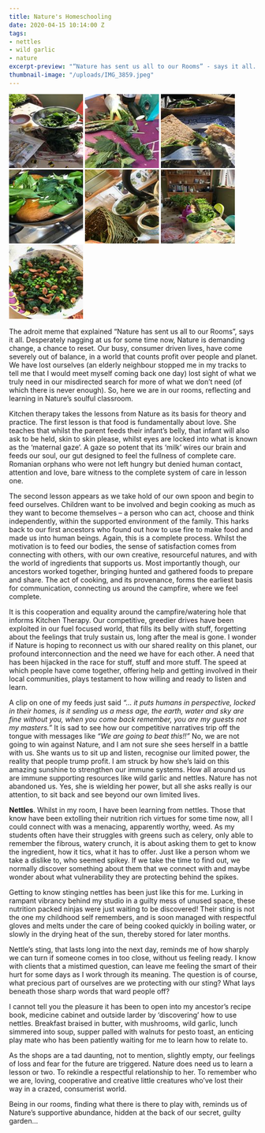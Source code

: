 ```yaml
---
title: Nature's Homeschooling
date: 2020-04-15 10:14:00 Z
tags:
- nettles
- wild garlic
- nature
excerpt-preview: "“Nature has sent us all to our Rooms” - says it all..."
thumbnail-image: "/uploads/IMG_3859.jpeg"
---
```


![IMG_3865 2.jpeg](/uploads/IMG_3865%202.jpeg)
![IMG_3813.jpeg](/uploads/IMG_3813.jpeg)
![IMG_3898.jpeg](/uploads/IMG_3898.jpeg)
![IMG_3889.jpeg](/uploads/IMG_3889.jpeg)
![IMG_3791.jpeg](/uploads/IMG_3791.jpeg)
![IMG_3762.jpeg](/uploads/IMG_3762.jpeg)
![IMG_3742-61ff80.jpeg](/uploads/IMG_3742-61ff80.jpeg)

The adroit meme that explained “Nature has sent us all to our Rooms”, says it all.  Desperately nagging at us for some time now, Nature is demanding change, a chance to reset.  Our busy, consumer driven lives, have come severely out of balance, in a world that counts profit over people and planet. We have lost ourselves (an elderly neighbour stopped me in my tracks to tell me that I would meet myself coming back one day) lost sight of what we truly need in our misdirected search for more of what we don’t need (of which there is never enough).  So, here we are in our rooms, reflecting and learning in Nature’s soulful classroom.

Kitchen therapy takes the lessons from Nature as its basis for theory and practice.  The first lesson is that food is fundamentally about love.  She teaches that whilst the parent feeds their infant’s belly, that infant will also ask to be held, skin to skin please, whilst eyes are locked into what is known as the ‘maternal gaze’.  A gaze so potent that its ‘milk’ wires our brain and feeds our soul, our gut designed to feel the fullness of complete care.  Romanian orphans who were not left hungry but denied human contact, attention and love, bare witness to the complete system of care in lesson one.

The second lesson appears as we take hold of our own spoon and begin to feed ourselves.  Children want to be involved and begin cooking as much as they want to become themselves – a person who can act, choose and think independently, within the supported environment of the family.  This harks back to our first ancestors who found out how to use fire to make food and made us into human beings.  Again, this is a complete process.  Whilst the motivation is to feed our bodies, the sense of satisfaction comes from connecting with others, with our own creative, resourceful natures, and with the world of ingredients that supports us.  Most importantly though, our ancestors worked together, bringing hunted and gathered foods to prepare and share.  The act of cooking, and its provenance, forms the earliest basis for communication, connecting us around the campfire, where we feel complete.  

It is this cooperation and equality around the campfire/watering hole that informs Kitchen Therapy.  Our competitive, greedier drives have been exploited in our fuel focused world, that fills its belly with stuff, forgetting about the feelings that truly sustain us, long after the meal is gone.  I wonder if Nature is hoping to reconnect us with our shared reality on this planet, our profound interconnection and the need we have for each other.  A need that has been hijacked in the race for stuff, stuff and more stuff. The speed at which people have come together, offering help and getting involved in their local communities, plays testament to how willing and ready to listen and learn.

A clip on one of my feeds just said *“… it puts humans in perspective, locked in their homes, is it sending us a mess age, the earth, water and sky are fine without you, when you come back remember, you are my guests not my masters.”*  It is sad to see how our competitive narratives trip off the tongue with messages like *“We are going to beat this!!”*  No, we are not going to win against Nature, and I am not sure she sees herself in a battle with us.  She wants us to sit up and listen, recognise our limited power, the reality that people trump profit. I am struck by how she’s laid on this amazing sunshine to strengthen our immune systems.  How all around us are immune supporting resources like wild garlic and nettles. Nature has not abandoned us. Yes, she is wielding her power, but all she asks really is our attention, to sit back and see beyond our own limited lives.

**Nettles**. Whilst in my room, I have been learning from nettles.  Those that know have been extolling their nutrition rich virtues for some time now, all I could connect with was a menacing, apparently worthy, weed.  As my students often have their struggles with greens such as celery, only able to remember the fibrous, watery crunch, it is about asking them to get to know the ingredient, how it tics, what it has to offer.  Just like a person whom we take a dislike to, who seemed spikey.  If we take the time to find out, we normally discover something about them that we connect with and maybe wonder about what vulnerability they are protecting behind the spikes.

Getting to know stinging nettles has been just like this for me.  Lurking in rampant vibrancy behind my studio in a guilty mess of unused space, these nutrition packed ninjas were just waiting to be discovered!  Their sting is not the one my childhood self remembers, and is soon managed with respectful gloves and melts under the care of being cooked quickly in boiling water, or slowly in the drying heat of the sun, thereby stored for later months.

Nettle’s sting, that lasts long into the next day, reminds me of how sharply we can turn if someone comes in too close, without us feeling ready.  I know with clients that a mistimed question, can leave me feeling the smart of their hurt for some days as I work through its meaning.  The question is of course, what precious part of ourselves are we protecting with our sting?  What lays beneath those sharp words that ward people off?  

I cannot tell you the pleasure it has been to open into my ancestor’s recipe book, medicine cabinet and outside larder by ‘discovering’ how to use nettles.  Breakfast braised in butter, with mushrooms, wild garlic, lunch simmered into soup, supper palled with walnuts for pesto toast, an enticing play mate who has been patiently waiting for me to learn how to relate to.

As the shops are a tad daunting, not to mention, slightly empty, our feelings of loss and fear for the future are triggered.  Nature does need us to learn a lesson or two.  To rekindle a respectful relationship to her. To remember who we are, loving, cooperative and creative little creatures who’ve lost their way in a crazed, consumerist world.

Being in our rooms, finding what there is there to play with, reminds us of Nature’s supportive abundance, hidden at the back of our secret, guilty garden… 



